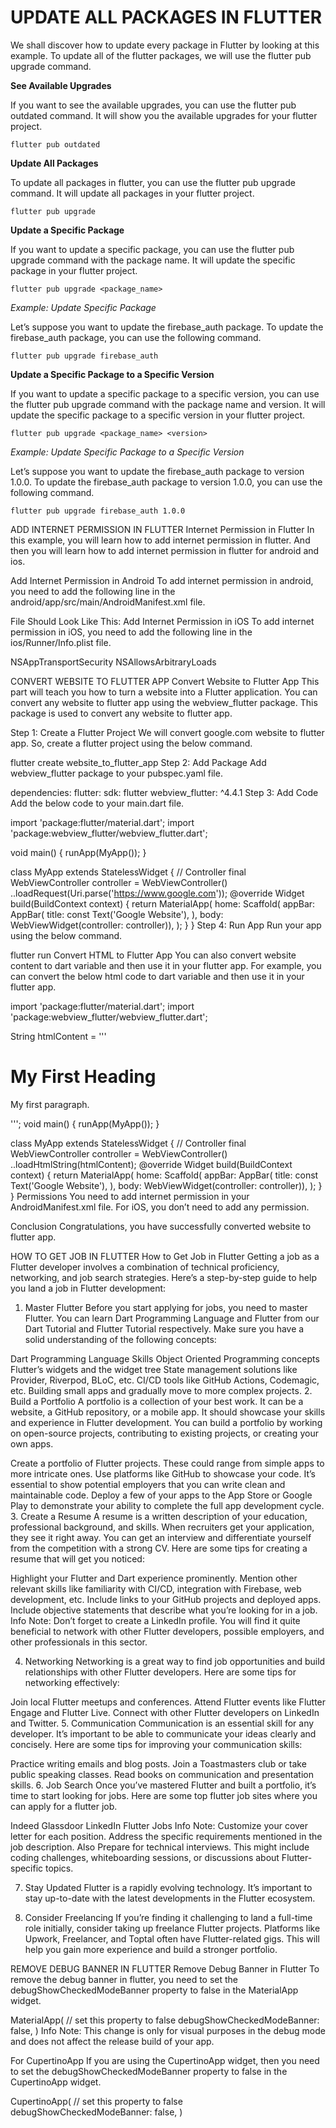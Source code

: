 # UPDATE ALL PACKAGES IN FLUTTER

We shall discover how to update every package in Flutter by looking at this example. To update all of the flutter packages, we will use the flutter pub upgrade command.

**See Available Upgrades**

If you want to see the available upgrades, you can use the flutter pub outdated command. It will show you the available upgrades for your flutter project.

`flutter pub outdated`

**Update All Packages**

To update all packages in flutter, you can use the flutter pub upgrade command. It will update all packages in your flutter project.

`flutter pub upgrade`

**Update a Specific Package**

If you want to update a specific package, you can use the flutter pub upgrade command with the package name. It will update the specific package in your flutter project.

`flutter pub upgrade <package_name>`

*Example: Update Specific Package*

Let’s suppose you want to update the firebase_auth package. To update the firebase_auth package, you can use the following command.

`flutter pub upgrade firebase_auth`

**Update a Specific Package to a Specific Version**

If you want to update a specific package to a specific version, you can use the flutter pub upgrade command with the package name and version. It will update the specific package to a specific version in your flutter project.

`flutter pub upgrade <package_name> <version>`

*Example: Update Specific Package to a Specific Version*

Let’s suppose you want to update the firebase_auth package to version 1.0.0. To update the firebase_auth package to version 1.0.0, you can use the following command.

`flutter pub upgrade firebase_auth 1.0.0`


ADD INTERNET PERMISSION IN FLUTTER
Internet Permission in Flutter
In this example, you will learn how to add internet permission in flutter. And then you will learn how to add internet permission in flutter for android and ios.

Add Internet Permission in Android
To add internet permission in android, you need to add the following line in the android/app/src/main/AndroidManifest.xml file.

<uses-permission android:name="android.permission.INTERNET"/>
File Should Look Like This:

<manifest xmlns:android="http://schemas.android.com/apk/res/android">
<uses-permission android:name="android.permission.INTERNET"/>
    <application
        android:label="Learn Computer Basic"
        android:icon="@mipmap/ic_launcher">
Add Internet Permission in iOS
To add internet permission in iOS, you need to add the following line in the ios/Runner/Info.plist file.

<key>NSAppTransportSecurity</key>
<dict>
    <key>NSAllowsArbitraryLoads</key>
    <true/>
</dict>




CONVERT WEBSITE TO FLUTTER APP
Convert Website to Flutter App
This part will teach you how to turn a website into a Flutter application. You can convert any website to flutter app using the webview_flutter package. This package is used to convert any website to flutter app.

Step 1: Create a Flutter Project
We will convert google.com website to flutter app. So, create a flutter project using the below command.

flutter create website_to_flutter_app
Step 2: Add Package
Add webview_flutter package to your pubspec.yaml file.

dependencies:
  flutter:
    sdk: flutter
  webview_flutter: ^4.4.1
Step 3: Add Code
Add the below code to your main.dart file.

import 'package:flutter/material.dart';
import 'package:webview_flutter/webview_flutter.dart';

void main() {
  runApp(MyApp());
}

class MyApp extends StatelessWidget {
  // Controller
  final WebViewController controller = WebViewController()
    ..loadRequest(Uri.parse('https://www.google.com'));
  @override
  Widget build(BuildContext context) {
    return MaterialApp(
      home: Scaffold(
          appBar: AppBar(
            title: const Text('Google Website'),
          ),
          body: WebViewWidget(controller: controller)),
    );
  }
}
Step 4: Run App
Run your app using the below command.

flutter run
Convert HTML to Flutter App
You can also convert website content to dart variable and then use it in your flutter app. For example, you can convert the below html code to dart variable and then use it in your flutter app.

import 'package:flutter/material.dart';
import 'package:webview_flutter/webview_flutter.dart';

String htmlContent = '''
<!DOCTYPE html>
<html>
<body>

<h1>My First Heading</h1>
<p>My first paragraph.</p>

</body>
</html>
''';
void main() {
  runApp(MyApp());
}

class MyApp extends StatelessWidget {
  // Controller
  final WebViewController controller = WebViewController()
    ..loadHtmlString(htmlContent);
  @override
  Widget build(BuildContext context) {
    return MaterialApp(
      home: Scaffold(
          appBar: AppBar(
            title: const Text('Google Website'),
          ),
          body: WebViewWidget(controller: controller)),
    );
  }
}
Permissions
You need to add internet permission in your AndroidManifest.xml file. For iOS, you don’t need to add any permission.

<uses-permission android:name="android.permission.INTERNET"/>
Conclusion
Congratulations, you have successfully converted website to flutter app.


HOW TO GET JOB IN FLUTTER
How to Get Job in Flutter
Getting a job as a Flutter developer involves a combination of technical proficiency, networking, and job search strategies. Here’s a step-by-step guide to help you land a job in Flutter development:

1. Master Flutter
Before you start applying for jobs, you need to master Flutter. You can learn Dart Programming Language and Flutter from our Dart Tutorial and Flutter Tutorial respectively. Make sure you have a solid understanding of the following concepts:

Dart Programming Language Skills
Object Oriented Programming concepts
Flutter’s widgets and the widget tree
State management solutions like Provider, Riverpod, BLoC, etc.
CI/CD tools like GitHub Actions, Codemagic, etc.
Building small apps and gradually move to more complex projects.
2. Build a Portfolio
A portfolio is a collection of your best work. It can be a website, a GitHub repository, or a mobile app. It should showcase your skills and experience in Flutter development. You can build a portfolio by working on open-source projects, contributing to existing projects, or creating your own apps.

Create a portfolio of Flutter projects. These could range from simple apps to more intricate ones.
Use platforms like GitHub to showcase your code. It’s essential to show potential employers that you can write clean and maintainable code.
Deploy a few of your apps to the App Store or Google Play to demonstrate your ability to complete the full app development cycle.
3. Create a Resume
A resume is a written description of your education, professional background, and skills. When recruiters get your application, they see it right away. You can get an interview and differentiate yourself from the competition with a strong CV. Here are some tips for creating a resume that will get you noticed:

Highlight your Flutter and Dart experience prominently.
Mention other relevant skills like familiarity with CI/CD, integration with Firebase, web development, etc.
Include links to your GitHub projects and deployed apps.
Include objective statements that describe what you’re looking for in a job.
 Info
Note: Don’t forget to create a LinkedIn profile. You will find it quite beneficial to network with other Flutter developers, possible employers, and other professionals in this sector.

4. Networking
Networking is a great way to find job opportunities and build relationships with other Flutter developers. Here are some tips for networking effectively:

Join local Flutter meetups and conferences.
Attend Flutter events like Flutter Engage and Flutter Live.
Connect with other Flutter developers on LinkedIn and Twitter.
5. Communication
Communication is an essential skill for any developer. It’s important to be able to communicate your ideas clearly and concisely. Here are some tips for improving your communication skills:

Practice writing emails and blog posts.
Join a Toastmasters club or take public speaking classes.
Read books on communication and presentation skills.
6. Job Search
Once you’ve mastered Flutter and built a portfolio, it’s time to start looking for jobs. Here are some top flutter job sites where you can apply for a flutter job.

Indeed
Glassdoor
LinkedIn
Flutter Jobs
 Info
Note: Customize your cover letter for each position. Address the specific requirements mentioned in the job description. Also Prepare for technical interviews. This might include coding challenges, whiteboarding sessions, or discussions about Flutter-specific topics.

7. Stay Updated
Flutter is a rapidly evolving technology. It’s important to stay up-to-date with the latest developments in the Flutter ecosystem.

8. Consider Freelancing
If you’re finding it challenging to land a full-time role initially, consider taking up freelance Flutter projects. Platforms like Upwork, Freelancer, and Toptal often have Flutter-related gigs. This will help you gain more experience and build a stronger portfolio.



REMOVE DEBUG BANNER IN FLUTTER
Remove Debug Banner in Flutter
To remove the debug banner in flutter, you need to set the debugShowCheckedModeBanner property to false in the MaterialApp widget.

MaterialApp(
    // set this property to false
  debugShowCheckedModeBanner: false,
)
 Info
Note: This change is only for visual purposes in the debug mode and does not affect the release build of your app.

For CupertinoApp
If you are using the CupertinoApp widget, then you need to set the debugShowCheckedModeBanner property to false in the CupertinoApp widget.

CupertinoApp(
    // set this property to false
  debugShowCheckedModeBanner: false,
)